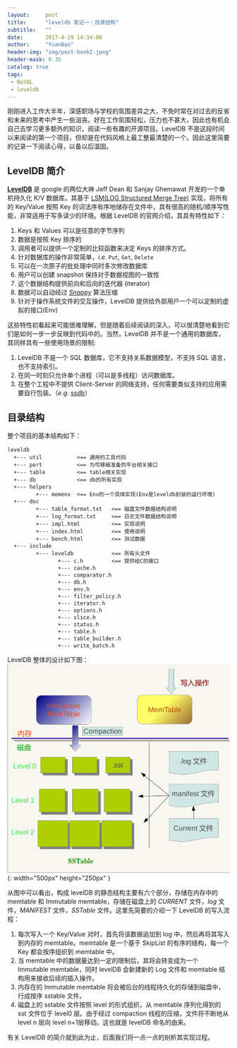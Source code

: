 ```yaml
---
layout:     post
title:      "leveldb 笔记一：目录结构"
subtitle:   ""
date:       2017-4-29 14:34:00
author:     "YuanBao"
header-img: "img/post-book2.jpeg"
header-mask: 0.35
catalog: true
tags:
 - NoSQL
 - leveldb
---
```


刚刚进入工作大半年，深感职场与学校的氛围差异之大，不免时常在对过去的反省和未来的思考中产生一些沮丧。好在工作氛围轻松，压力也不甚大，因此也有机会自己去学习更多额外的知识，阅读一些有趣的开源项目。LevelDB 不是这段时间以来阅读的第一个项目，但却是在代码风格上最工整最清楚的一个。因此这里简要的记录一下阅读心得，以备以后温固。

## LevelDB 简介

[**LevelDB**](http://leveldb.org) 是 google 的两位大神 Jeff Dean 和 Sanjay Ghemawat 开发的一个单机持久化 K/V 数据库。其基于 [LSM(LOG Structured Merge Tree)](http://nosqlsummer.org/paper/lsm-tree) 实现，将所有的 Key/Value 按照 Key 的词法序有序地储存在文件中，具有很高的随机/顺序写性能，非常适用于写多读少的环境。根据 LevelDB 的官网介绍，其具有特性如下：

1. Keys 和 Values 可以是任意的字节序列
2. 数据是按照 Key 排序的
3. 调用者可以提供一个定制的比较函数来决定 Keys 的排序方式。
4. 针对数据库的操作非常简单，*i.e.* `Put`, `Get`, `Delete`
5. 可以在一次原子的批处理中同时多次修改数据库
6. 用户可以创建 snapshot 保持对于数据视图的一致性
7. 这个数据结构提供前向和后向的迭代器 (iterator)
8. 数据可以自动经过 [*Snappy*](http://google.github.io/snappy/) 算法压缩
9. 针对于操作系统文件的交互操作，LevelDB 提供给外部用户一个可以定制的虚拟的接口(Env)

这些特性初看起来可能很难理解，但是随着后续阅读的深入，可以很清楚地看到它们是如何一步一步反映到代码中的。当然，LevelDB 并不是一个通用的数据库，其同样具有一些使用场景的限制:

1. LevelDB 不是一个 SQL 数据库，它不支持关系数据模型，不支持 SQL 语言，也不支持索引。
2. 在同一时刻只允许单个进程（可以是多线程）访问数据库。
3. 在整个工程中不提供 Client-Server 的网络支持，任何需要类似支持的应用需要自行包装。（*e.g.* [ssdb](http://ssdb.io/zh_cn/)）

## 目录结构 

整个项目的基本结构如下：

```
leveldb
  +--- util           <== 通用的工具代码
  +--- port           <== 为可移植准备的平台相关接口
  +--- table          <== table相关实现
  +--- db             <== db的所有实现
  +--- helpers
         +--- memenv  <== Env的一个具体实现(Env是leveldb封装的运行环境)
  +--- doc
         +--- table_format.txt   <== 磁盘文件数据结构说明    
         +--- log_format.txt     <== 日志文件数据结构说明
         +--- impl.html          <== 实现说明
         +--- index.html         <== 使用说明
         +--- bench.html         <== 测试数据
  +--- include
         +--- leveldb            <== 所有头文件
                +--- c.h         <== 提供给C的接口
                +--- cache.h
                +--- comparator.h
                +--- db.h
                +--- env.h
                +--- filter_policy.h
                +--- iterator.h
                +--- options.h
                +--- slice.h
                +--- status.h
                +--- table.h
                +--- table_builder.h
                +--- write_batch.h
```

LevelDB 整体的设计如下图：
![](/img/leveldb-arch.png){: width="500px" height="250px" }

从图中可以看出，构成 levelDB 的静态结构主要有六个部分，存储在内存中的 memtable 和 Immutable memtable，存储在磁盘上的 *CURRENT* 文件，*log* 文件，*MANIFEST* 文件，*SSTable* 文件。这里先简要的介绍一下 LevelDB 的写入流程：

1. 每次写入一个 Key/Value 对时，首先将该数据追加到 log 中，然后再将其写入到内存的 memtable。memtable 是一个基于 SkipList 的有序的结构，每一个 Key 都会按序组织到 memtable 中。
2. 当 memtable 中的数据量达到一定的限制后，其将会转变成为一个 Immutable memtable，同时 levelDB 会新建新的 Log 文件和 memtable 结构用来接收后续的插入操作。
3. 内存在的 Immutable memtable 将会被后台的线程持久化的存储到磁盘中，行成按序 sstable 文件。
4. 磁盘上的 sstable 文件按照 level 的形式组织，从 memtable 序列化得到的 sst 文件位于 level0 层。由于经过 compaction 线程的压缩，文件将不断地从 level n 层向 level n+1层移动。这也就是 levelDB 命名的由来。

有关 LevelDB 的简介就到此为止，后面我们将一点一点的剖析其实现过程。





